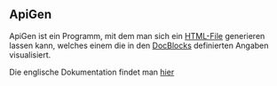 ## ApiGen
ApiGen ist ein Programm, mit dem man sich ein [HTML-File](/de/wiki/html) generieren lassen kann, welches einem die in den [DocBlocks](/de/wiki/programmiersprachen/php/docblock) definierten Angaben visualisiert. 


Die englische Dokumentation findet man [hier](https://github.com/ApiGen/ApiGen)
